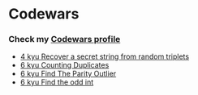 # Codewars
### Check my [Codewars profile](https://www.codewars.com/users/LazuRR)
- [4 kyu Recover a secret string from random triplets](https://github.com/LazuRR/Codewars/blob/solutions/Solutions/4%20kyu%20Recover%20a%20secret%20string%20from%20random%20triplets.js)
- [6 kyu Counting Duplicates](https://github.com/LazuRR/Codewars/blob/solutions/Solutions/6%20kyu%20Counting%20Duplicates.js)
- [6 kyu Find The Parity Outlier](https://github.com/LazuRR/Codewars/blob/solutions/Solutions/6%20kyu%20Find%20The%20Parity%20Outlier.js)
- [6 kyu Find the odd int](https://github.com/LazuRR/Codewars/blob/solutions/Solutions/6%20kyu%20Find%20the%20odd%20int.js)
 
